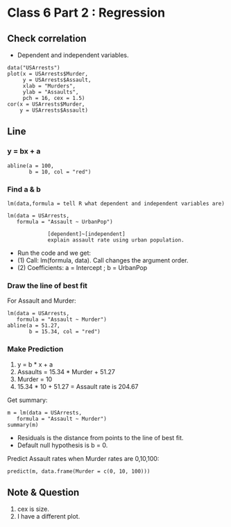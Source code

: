 # Class 6 Part 2 : Regression 
## Check correlation
+ Dependent and independent variables.
```
data("USArrests")
plot(x = USArrests$Murder,
     y = USArrests$Assault,
     xlab = "Murders",     
     ylab = "Assaults",
     pch = 16, cex = 1.5)
cor(x = USArrests$Murder,
    y = USArrests$Assault)
```
## Line
### y = bx + a 
```
abline(a = 100,
       b = 10, col = "red")
```
### Find a & b
```
lm(data,formula = tell R what dependent and independent variables are)

lm(data = USArrests, 
   formula = "Assault ~ UrbanPop")
   
             [dependent]~[independent]
             explain assault rate using urban population.
```
+ Run the code and we get: 
+ (1) Call: lm(formula, data). Call changes the argument order.
+ (2) Coefficients: a = Intercept ; b = UrbanPop

### Draw the line of best fit 
For Assault and Murder:
```
lm(data = USArrests, 
   formula = "Assault ~ Murder")
abline(a = 51.27,
       b = 15.34, col = "red")
```
### Make Prediction
1. y = b * x + a
2. Assaults = 15.34 * Murder + 51.27
3. Murder = 10 
4. 15.34 * 10 + 51.27 = Assault rate is 204.67

Get summary: 
```
m = lm(data = USArrests, 
   formula = "Assault ~ Murder")
summary(m)
```
+ Residuals is the distance from points to the line of best fit. 
+ Default null hypothesis is b = 0.

Predict Assault rates when Murder rates are 0,10,100: 
```
predict(m, data.frame(Murder = c(0, 10, 100)))
```


## Note & Question
1. cex is size. 
2. I have a different plot. 
